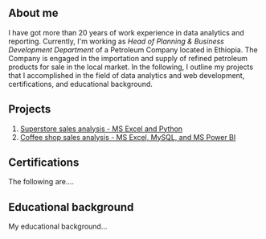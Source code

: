 ## About me
I have got more than 20 years of work experience in data analytics and reporting. Currently, I'm working as *Head of Planning & Business Development Department* of a Petroleum Company located in Ethiopia. The Company is engaged in the importation and supply of refined petroleum products for sale in the local market. In the following, I outline my projects that I accomplished in the field of data analytics and web development, certifications, and educational background. 

## Projects 
1. [Superstore sales analysis - MS Excel and Python](https://github.com/addiscodr/superstore-sales-analysis/blob/main/README.md)
2. [Coffee shop sales analysis - MS Excel, MySQL, and MS Power BI](https://github.com/addiscodr/superstore-sales-analysis/blob/main/README.md)

## Certifications
The following are....

## Educational background
My educational background...

